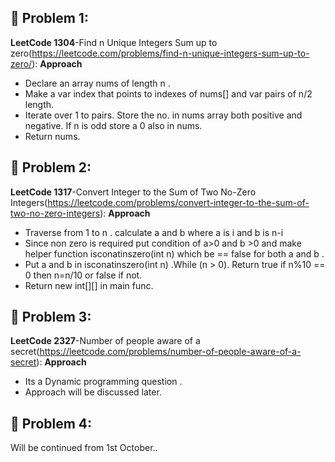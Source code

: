 ## 📌 Problem 1:
**LeetCode 1304**-Find n Unique Integers Sum up to zero(https://leetcode.com/problems/find-n-unique-integers-sum-up-to-zero/):
**Approach**
 - Declare an array nums of length n .
 - Make a var index that points to indexes of nums[] and var pairs of n/2 length.
 - Iterate over 1 to pairs. Store the no. in nums array both positive and negative. If n is odd store a 0 also in nums.
 - Return nums.

## 📌 Problem 2:
**LeetCode 1317**-Convert Integer to the Sum of Two No-Zero Integers(https://leetcode.com/problems/convert-integer-to-the-sum-of-two-no-zero-integers):
**Approach**
 - Traverse from 1 to n . calculate a and b where a is i and b is n-i
 - Since non zero is required put condition of a>0 and b >0 and make helper function isconatinszero(int n) which be == false for both a and b . 
 - Put a and b in isconatinszero(int n) .While (n > 0).  Return true if n%10 == 0 then  n=n/10  or false if not.
 - Return new int[][] in main func.

## 📌 Problem 3:
**LeetCode 2327**-Number of people aware of a secret(https://leetcode.com/problems/number-of-people-aware-of-a-secret):
**Approach**
 - Its a Dynamic programming question .
 - Approach will be discussed later.

## 📌 Problem 4:
Will be continued from 1st October..
